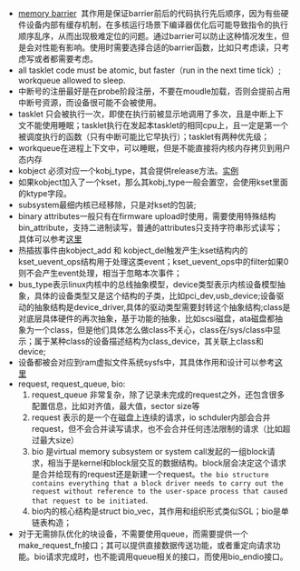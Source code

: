- [memory barrier](http://www.wowotech.net/kernel_synchronization/memory-barrier.html)  其作用是保证barrier前后的代码执行先后顺序，因为有些硬件设备内部有缓存机制，在多核运行场景下编译器优化后可能导致指令的执行顺序乱序，从而出现极难定位的问题。通过barrier可以防止这种情况发生，但是会对性能有影响。使用时需要选择合适的barrier函数，比如只考虑读，只考虑写或者都需要考虑。
- all tasklet code must be atomic, but faster（run in the next time tick）; workqueue allowed to sleep.
- 中断号的注册最好是在probe阶段注册，不要在moudle加载，否则会提前占用中断号资源，而设备很可能不会被使用。
- tasklet 只会被执行一次，即使在执行前被显示地调用了多次，且是中断上下文不能使用睡眠；tasklet执行在发起本tasklet的相同cpu上，且一定是第一个被调度执行的函数（只有中断可能比它早执行）；tasklet有两种优先级；
- workqueue在进程上下文中，可以睡眠，但是不能直接将内核内存拷贝到用户态内存
- kobject 必须对应一个kobj_type，其会提供release方法。[实例](http://www.cnblogs.com/wwang/archive/2010/12/16/1902721.html)
- 如果kobject加入了一个kset，那么其kobj_type一般会置空，会使用kset里面的ktype字段。
- subsystem最细内核已经移除，只是对kset的包装;
- binary attributes一般只有在firmware upload时使用，需要使用特殊结构bin_attribute，支持二进制读写，普通的attributes只支持字符串形式读写；具体可以参考[这里](http://www.wowotech.net/device_model/dm_sysfs.html)
- 热插拔事件由kobject_add 和 kobject_del触发产生;kset结构内的kset_uevent_ops结构用于处理这类event；kset_uevent_ops中的filter如果0则不会产生event处理，相当于忽略本次事件；
- bus_type表示linux内核中的总线抽象模型，device类型表示内核设备模型抽象，具体的设备类型又是这个结构的子类，比如pci_dev,usb_device;设备驱动的抽象结构是device_driver,具体的驱动类型需要封转这个抽象结构;class是对底层具体硬件的再次抽象，基于功能的抽象，比如scsi磁盘，ata磁盘都抽象为一个class，但是他们具体怎么做class不关心，class在/sys/class中显示；属于某种class的设备描述结构为class_device，其关联上class和device;
- 设备都被会对应到ram虚拟文件系统sysfs中，其具体作用和设计可以参考[这里](https://www.ibm.com/developerworks/cn/linux/l-cn-sysfs/index.html)
- request, request_queue, bio:
  1. request_queue 非常复杂，除了记录未完成的request之外，还包含很多配置信息，比如对齐值，最大值，sector size等
  2. request 表示的是一个在磁盘上连续的请求，io schduler内部会合并request，但不会合并读写请求，也不会合并任何违法限制的请求（比如超过最大size）
  3. bio 是virtual memory subsystem or system call发起的一组block请求，相当于是kernel和block层交互的数据结构。block层会决定这个请求是合并给现有的request还是新建一个request。`the bio structure contains everything that a block driver needs to carry out the request without reference to the user-space process that caused that request to be initiated`.
  4. bio内的核心结构是struct bio_vec，其作用和组织形式类似SGL；bio是单链表构造；
  
- 对于无需排队优化的块设备，不需要使用queue，而需要提供一个make_request_fn接口；其可以提供直接数据传送功能，或者重定向请求功能。bio请求完成时，也不能调用queue相关的接口，而使用bio_endio接口。

